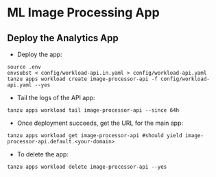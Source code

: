 # ML Image Processing App

## Deploy the Analytics App

* Deploy the app:
```
source .env
envsubst < config/workload-api.in.yaml > config/workload-api.yaml
tanzu apps workload create image-processor-api -f config/workload-api.yaml --yes
```

* Tail the logs of the API app:
```
tanzu apps workload tail image-processor-api --since 64h
```

* Once deployment succeeds, get the URL for the main app:
```
tanzu apps workload get image-processor-api #should yield image-processor-api.default.<your-domain>
```

* To delete the app:
```
tanzu apps workload delete image-processor-api --yes
```